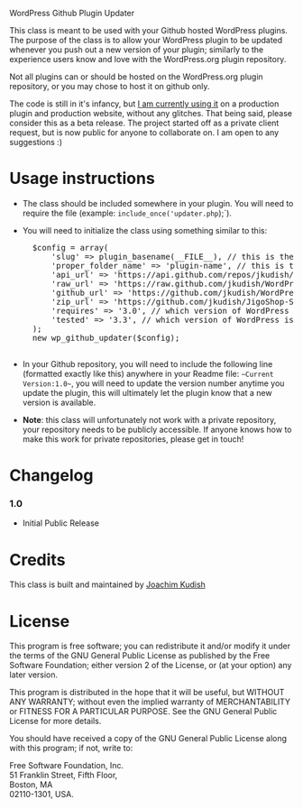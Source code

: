 WordPress Github Plugin Updater

This class is meant to be used with your Github hosted WordPress plugins. The purpose of the class is to allow your WordPress plugin to be updated whenever you push out a new version of your plugin; similarly to the experience users know and love with the WordPress.org plugin repository. 

Not all plugins can or should be hosted on the WordPress.org plugin repository, or you may chose to host it on github only. 

The code is still in it's infancy, but [I am currently using it](https://github.com/jkudish/JigoShop-Software-Add-on) on a production plugin and production website, without any glitches. That being said, please consider this as a beta release. The project started off as a private client request, but is now public for anyone to collaborate on. I am open to any suggestions :)

Usage instructions
===========

* The class should be included somewhere in your plugin. You will need to require the file (example: `include_once('updater.php`);`). 
* You will need to initialize the class using something similar to this:
	
	<pre>
	$config = array(
		'slug' => plugin_basename(__FILE__), // this is the slug of your plugin
		'proper_folder_name' => 'plugin-name', // this is the name of the folder your plugin lives in
		'api_url' => 'https://api.github.com/repos/jkudish/WordPress-GitHub-Plugin-Updater', // the github API url of your github repo
		'raw_url' => 'https://raw.github.com/jkudish/WordPress-GitHub-Plugin-Updater', // the github raw url of your github repo
		'github_url' => 'https://github.com/jkudish/WordPress-GitHub-Plugin-Updater', // the github url of your github repo
		'zip_url' => 'https://github.com/jkudish/JigoShop-Software-Add-on/zipball/master', // the zip url of the github repo
		'requires' => '3.0', // which version of WordPress does your plugin require?
		'tested' => '3.3', // which version of WordPress is your plugin tested up to?
	);
	new wp_github_updater($config);
	</pre>	
	
* In your Github repository, you will need to include the following line (formatted exactly like this) anywhere in your Readme file: `~Current Version:1.0~`, you will need to update the version number anytime you update the plugin, this will ultimately let the plugin know that a new version is available.

* **Note**: this class will unfortunately not work with a private repository, your repository needs to be publicly accessible. If anyone knows how to make this work for private repositories, please get in touch!


Changelog
===========

### 1.0
* Initial Public Release

Credits
===========

This class is built and maintained by [Joachim Kudish](http://jkudish.com "Joachim Kudish")

License
===========

This program is free software; you can redistribute it and/or modify it under the terms of the GNU General Public License as published by the Free Software Foundation; either version 2 of the License, or (at your option) any later version.

This program is distributed in the hope that it will be useful, but WITHOUT ANY WARRANTY; without even the implied warranty of MERCHANTABILITY or FITNESS FOR A PARTICULAR PURPOSE.  See the GNU General Public License for more details.

You should have received a copy of the GNU General Public License along with this program; if not, write to:

Free Software Foundation, Inc.  
51 Franklin Street, Fifth Floor,   
Boston, MA  
02110-1301, USA.